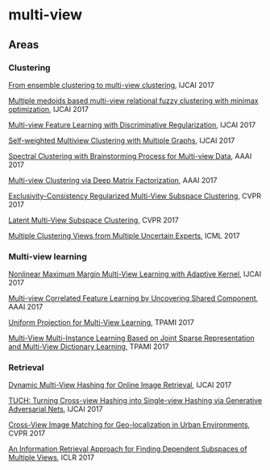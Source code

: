 # multi-view

## Areas

### Clustering

[From ensemble clustering to multi-view clustering](https://dl.acm.org/citation.cfm?id=3172285), IJCAI 2017

[Multiple medoids based multi-view relational fuzzy clustering with minimax optimization](https://oar.a-star.edu.sg/jspui/handle/123456789/2145), IJCAI 2017

[Multi-view Feature Learning with Discriminative Regularization](https://dl.acm.org/citation.cfm?id=3172330), IJCAI 2017

[Self-weighted Multiview Clustering with Multiple Graphs](https://dl.acm.org/citation.cfm?id=3172245), IJCAI 2017

[Spectral Clustering with Brainstorming Process for Multi-view Data](https://www.aaai.org/ocs/index.php/AAAI/AAAI17/paper/view/14295/14443), AAAI 2017

[Multi-view Clustering via Deep Matrix Factorization](https://www.aaai.org/ocs/index.php/AAAI/AAAI17/paper/view/14647/14497), AAAI 2017

[Exclusivity-Consistency Regularized Multi-View Subspace Clustering](http://openaccess.thecvf.com/content_cvpr_2017/papers/Wang_Exclusivity-Consistency_Regularized_Multi-View_CVPR_2017_paper.pdf), CVPR 2017

[Latent Multi-View Subspace Clustering](http://openaccess.thecvf.com/content_cvpr_2017/papers/Zhang_Latent_Multi-View_Subspace_CVPR_2017_paper.pdf), CVPR 2017

[Multiple Clustering Views from Multiple Uncertain Experts](http://proceedings.mlr.press/v70/chang17a/chang17a.pdf), ICML 2017

### Multi-view learning

[Nonlinear Maximum Margin Multi-View Learning with Adaptive Kernel](https://dl.acm.org/citation.cfm?id=3172142), IJCAI 2017

[Multi-view Correlated Feature Learning by Uncovering Shared Component](https://www.aaai.org/ocs/index.php/AAAI/AAAI17/paper/viewPaper/14439), AAAI 2017

[Uniform Projection for Multi-View Learning](https://ieeexplore.ieee.org/stamp/stamp.jsp?tp=&arnumber=7547930), TPAMI 2017

[Multi-View Multi-Instance Learning Based on Joint Sparse Representation and Multi-View Dictionary Learning](https://ieeexplore.ieee.org/document/7855789), TPAMI 2017

### Retrieval
[Dynamic Multi-View Hashing for Online Image Retrieval](https://eprints.lancs.ac.uk/id/eprint/87896/), IJCAI 2017

[TUCH: Turning Cross-view Hashing into Single-view Hashing via Generative Adversarial Nets](https://eprints.lancs.ac.uk/id/eprint/87897/), IJCAI 2017

[Cross-View Image Matching for Geo-localization in Urban Environments](http://openaccess.thecvf.com/content_cvpr_2017/papers/Tian_Cross-View_Image_Matching_CVPR_2017_paper.pdf), CVPR 2017

[An Information Retrieval Approach for Finding Dependent Subspaces of Multiple Views](https://openreview.net/forum?id=Hk-mgcsgx), ICLR 2017





